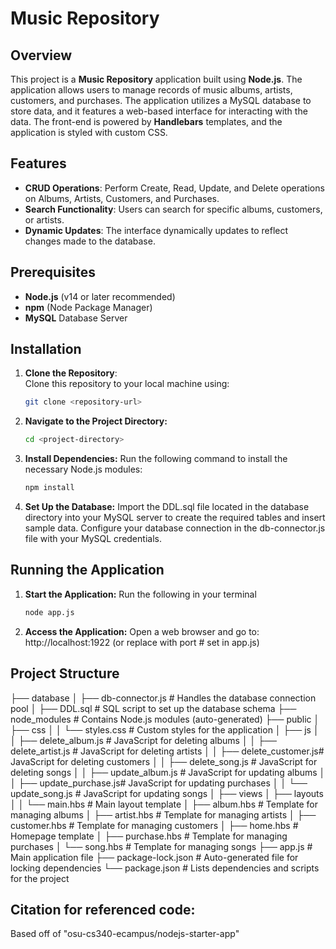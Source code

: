 # Music Repository

## Overview

This project is a **Music Repository** application built using **Node.js**. The application allows users to manage records of music albums, artists, customers, and purchases. The application utilizes a MySQL database to store data, and it features a web-based interface for interacting with the data. The front-end is powered by **Handlebars** templates, and the application is styled with custom CSS.

## Features

- **CRUD Operations**: Perform Create, Read, Update, and Delete operations on Albums, Artists, Customers, and Purchases.
- **Search Functionality**: Users can search for specific albums, customers, or artists.
- **Dynamic Updates**: The interface dynamically updates to reflect changes made to the database.

## Prerequisites

- **Node.js** (v14 or later recommended)
- **npm** (Node Package Manager)
- **MySQL** Database Server

## Installation

1. **Clone the Repository**:  
   Clone this repository to your local machine using:
   ```bash
   git clone <repository-url>

2. **Navigate to the Project Directory:**
    ```bash
    cd <project-directory>

3. **Install Dependencies:**
    Run the following command to install the necessary Node.js modules:
    ```bash
    npm install

4. **Set Up the Database:**
    Import the DDL.sql file located in the database directory into your MySQL server to create the required tables and insert sample data.
    Configure your database connection in the db-connector.js file with your MySQL credentials.

## Running the Application

1. **Start the Application:**
    Run the following in your terminal
    ```bash
    node app.js

2. **Access the Application:**
    Open a web browser and go to:
    http://localhost:1922 (or replace with port # set in app.js)

## Project Structure
├── database
│   ├── db-connector.js     # Handles the database connection pool
│   ├── DDL.sql             # SQL script to set up the database schema
├── node_modules            # Contains Node.js modules (auto-generated)
├── public
│   ├── css
│   │   └── styles.css      # Custom styles for the application
│   ├── js
│   │   ├── delete_album.js   # JavaScript for deleting albums
│   │   ├── delete_artist.js  # JavaScript for deleting artists
│   │   ├── delete_customer.js# JavaScript for deleting customers
│   │   ├── delete_song.js    # JavaScript for deleting songs
│   │   ├── update_album.js   # JavaScript for updating albums
│   │   ├── update_purchase.js# JavaScript for updating purchases
│   │   └── update_song.js    # JavaScript for updating songs
│   ├── views
│       ├── layouts
│       │   └── main.hbs     # Main layout template
│       ├── album.hbs        # Template for managing albums
│       ├── artist.hbs       # Template for managing artists
│       ├── customer.hbs     # Template for managing customers
│       ├── home.hbs         # Homepage template
│       ├── purchase.hbs     # Template for managing purchases
│       └── song.hbs         # Template for managing songs
├── app.js                   # Main application file
├── package-lock.json        # Auto-generated file for locking dependencies
└── package.json             # Lists dependencies and scripts for the project


## Citation for referenced code:
Based off of "osu-cs340-ecampus/nodejs-starter-app"
